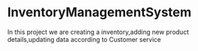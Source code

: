 # InventoryManagementSystem
In this project we are creating a inventory,adding new product details,updating data according to Customer service 
